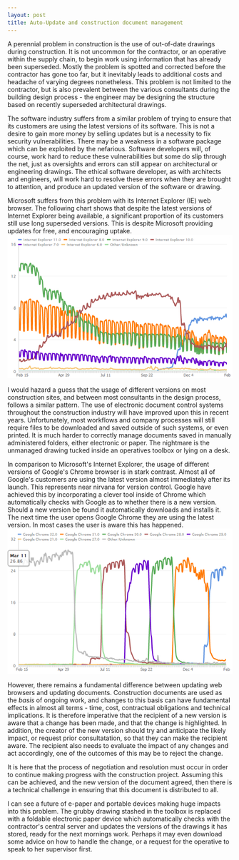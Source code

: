 ```yaml
---
layout: post
title: Auto-Update and construction document management
---
```


A perennial problem in construction is the use of out-of-date drawings during construction.  It is not uncommon for the contractor, or an operative within the supply chain, to begin work using information that has already been superseded.  Mostly the problem is spotted and corrected before the contractor has gone too far, but it inevitably leads to additional costs and headache of varying degrees nonetheless.  This problem is not limited to the contractor, but is also prevalent between the various consultants during the building design process - the engineer may be designing the structure based on recently superseded architectural drawings.

The software industry suffers from a similar problem of trying to ensure that its customers are using the latest versions of its software.  This is not a desire to gain more money by selling updates but is a necessity to fix security vulnerabilities.  There may be a weakness in a software package which can be exploited by the nefarious.  Software developers will, of course, work hard to reduce these vulnerabilities but some do slip through the net, just as oversights and errors can still appear on architectural or engineering drawings.  The ethical software developer, as with architects and engineers, will work hard to resolve these errors when they are brought to attention, and produce an updated version of the software or drawing.

Microsoft suffers from this problem with its Internet Explorer (IE) web browser.  The following chart shows that despite the latest versions of Internet Explorer being available, a significant proportion of its customers still use long superseded versions.  This is despite Microsoft providing updates for free, and encouraging uptake.
![Clicky.com data for Internet Explorer versions](/images/2014-02-15_Clicky_Internet_Explorer_Versions.PNG)

I would hazard a guess that the usage of different versions on most construction sites, and between most consultants in the design process, follows a similar pattern.  The use of electronic document control systems throughout the construction industry will have improved upon this in recent years.  Unfortunately, most workflows and company processes will still require files to be downloaded and saved outside of such systems, or even printed.  It is much harder to correctly manage documents saved in manually administered folders, either electronic or paper.  The nightmare is the unmanaged drawing tucked inside an operatives toolbox or lying on a desk.

In comparison to Microsoft's Internet Explorer, the usage of different versions of Google's Chrome browser is in stark contrast.  Almost all of Google's customers are using the latest version almost immediately after its launch.  This represents near nirvana for version control.  Google have achieved this by incorporating a clever tool inside of Chrome which automatically checks with Google as to whether there is a new version. Should a new version be found it automatically downloads and installs it.  The next time the user opens Google Chrome they are using the latest version.  In most cases the user is aware this has happened.
![Clicky.com data for Google Chrome versions](/images/2014-02-15_Clicky_Google_Chrome_Versions.PNG)

However, there remains a fundamental difference between updating web browsers and updating documents.  Construction documents are used as the *basis* of ongoing work, and changes to this basis can have fundamental effects in almost all terms - time, cost, contractual obligations and technical implications.  It is therefore imperative that the recipient of a new version is aware that a change has been made, and that the change is highlighted.  In addition, the creator of the new version should try and anticipate the likely impact, or request prior consultatation, so that they can make the recipient aware.  The recipient also needs to evaluate the impact of any changes and act accordingly, one of the outcomes of this may be to reject the change.

It is here that the process of negotiation and resolution must occur in order to continue making progress with the construction project.  Assuming this can be achieved, and the new version of the document agreed, then there is a technical challenge in ensuring that this document is distributed to all.

I can see a future of e-paper and portable devices making huge impacts into this problem.  The grubby drawing stashed in the toolbox is replaced with a foldable electronic paper device which automatically checks with the contractor's central server and updates the versions of the drawings it has stored, ready for the next mornings work.  Perhaps it may even download some advice on how to handle the change, or a request for the operative to speak to her supervisor first.